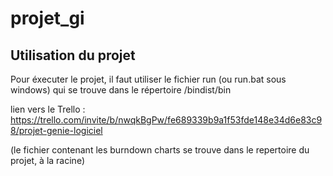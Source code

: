 # projet_gi


## Utilisation du projet

Pour éxecuter le projet, il faut utiliser le fichier run (ou run.bat sous windows) qui se trouve dans le répertoire /bindist/bin


lien vers le Trello : https://trello.com/invite/b/nwqkBgPw/fe689339b9a1f53fde148e34d6e83c98/projet-genie-logiciel


(le fichier contenant les burndown charts se trouve dans le repertoire du projet, à la racine)

